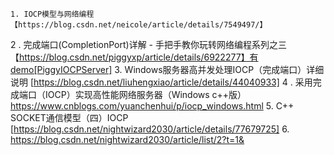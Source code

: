 	1. IOCP模型与网络编程【https://blog.csdn.net/neicole/article/details/7549497/】
  2 .   完成端口(CompletionPort)详解 - 手把手教你玩转网络编程系列之三【https://blog.csdn.net/piggyxp/article/details/6922277】有demo[PiggyIOCPServer]
  3.    Windows服务器高并发处理IOCP（完成端口）详细说明 [https://blog.csdn.net/liuhengxiao/article/details/44040933]
  4 .    采用完成端口（IOCP）实现高性能网络服务器（Windows c++版）     https://www.cnblogs.com/yuanchenhui/p/iocp_windows.html
  5.    C++ SOCKET通信模型（四）IOCP   [https://blog.csdn.net/nightwizard2030/article/details/77679725]
  6.    https://blog.csdn.net/nightwizard2030/article/list/2?t=1&
